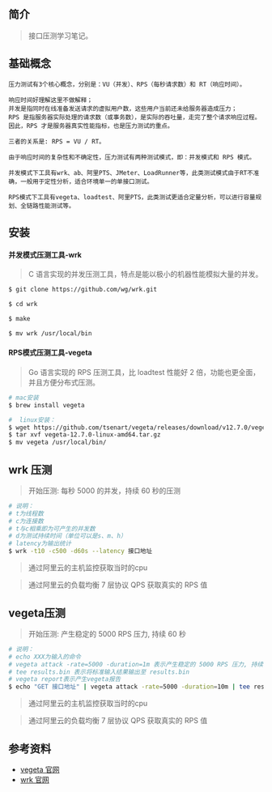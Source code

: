 ## 简介

> 接口压测学习笔记。

## 基础概念

```text
压力测试有3个核心概念，分别是：VU（并发）、RPS（每秒请求数）和 RT（响应时间）。

响应时间好理解这里不做解释；
并发是指同时在线准备发送请求的虚拟用户数，这些用户当前还未给服务器造成压力；
RPS 是指服务器实际处理的请求数（或事务数），是实际的吞吐量，走完了整个请求响应过程。
因此，RPS 才是服务器真实性能指标，也是压力测试的重点。

三者的关系是: RPS = VU / RT。

由于响应时间的复杂性和不确定性，压力测试有两种测试模式，即：并发模式和 RPS 模式。

并发模式下工具有wrk、ab、阿里PTS、JMeter、LoadRunner等，此类测试模式由于RT不准确，一般用于定性分析，适合环境单一的单接口测试。

RPS模式下工具有vegeta、loadtest、阿里PTS，此类测试更适合定量分析，可以进行容量规划、全链路性能测试等。
```

## 安装

#### 并发模式压测工具-wrk

> C 语言实现的并发压测工具，特点是能以极小的机器性能模拟大量的并发。

```bash
$ git clone https://github.com/wg/wrk.git

$ cd wrk

$ make

$ mv wrk /usr/local/bin
```

#### RPS模式压测工具-vegeta

> Go 语言实现的 RPS 压测工具，比 loadtest 性能好 2 倍，功能也更全面，并且方便分布式压测。

```bash
# mac安装
$ brew install vegeta

#  linux安装：
$ wget https://github.com/tsenart/vegeta/releases/download/v12.7.0/vegeta-12.7.0-linux-amd64.tar.gz
$ tar xvf vegeta-12.7.0-linux-amd64.tar.gz
$ mv vegeta /usr/local/bin/
```

## wrk 压测

> 开始压测: 每秒 5000 的并发，持续 60 秒的压测

```bash
# 说明：
# t为线程数
# c为连接数
# t与c相乘即为可产生的并发数
# d为测试持续时间（单位可以是s、m、h）
# latency为输出统计
$ wrk -t10 -c500 -d60s --latency 接口地址
```

> 通过阿里云的主机监控获取当时的cpu

> 通过阿里云的负载均衡 7 层协议 QPS 获取真实的 RPS 值


## vegeta压测

> 开始压测: 产生稳定的 5000 RPS 压力, 持续 60 秒

```bash
# 说明：
# echo XXX为输入的命令
# vegeta attack -rate=5000 -duration=1m 表示产生稳定的 5000 RPS 压力, 持续 60 秒
# tee results.bin 表示将标准输入结果输出至 results.bin
# vegeta report表示产生vegeta报告
$ echo "GET 接口地址" | vegeta attack -rate=5000 -duration=10m | tee results.bin | vegeta report
```

> 通过阿里云的主机监控获取当时的cpu

> 通过阿里云的负载均衡 7 层协议 QPS 获取真实的 RPS 值

## 参考资料

- [vegeta 官网](https://github.com/tsenart/vegeta)
- [wrk 官网](https://github.com/wg/wrk)
